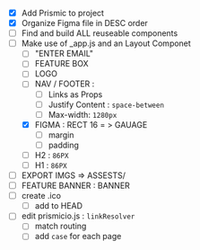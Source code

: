 * [x] Add Prismic to project
* [x] Organize Figma file in DESC order
* [ ] Find and build ALL reuseable components
* [ ] Make use of _app.js and an Layout Componet
    * [ ] "ENTER EMAIL"
    * [ ] FEATURE BOX
    * [ ] LOGO
    * [ ] NAV / FOOTER :
        * [ ] Links as Props
        * [ ] Justify Content : `space-between`
        * [ ] Max-width: `1280px`
    * [x] FIGMA : RECT 16  = > GAUAGE 
        * [ ] margin
        * [ ] padding
    * [ ] H2 : `86PX`
    * [ ] H1 : `86PX`
* [ ] EXPORT IMGS => ASSESTS/
* [ ] FEATURE BANNER : BANNER
* [ ] create .ico 
    * [ ] add to HEAD
* [ ] edit prismicio.js : `linkResolver` 
    * [ ] match routing
    * [ ] add `case` for each page 
